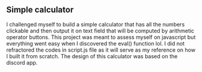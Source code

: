 ## Simple calculator

I challenged myself to build a simple calculator that has all the numbers clickable and then output it on text field that will be computed by arithmetic operator buttons. This project was meant to assess myself on javascript but everything went easy when I discovered the eval() function lol. I did not refractored the codes in script.js file as it will serve as my reference on how I built it from scratch. The design of this calculator was based on the discord app.